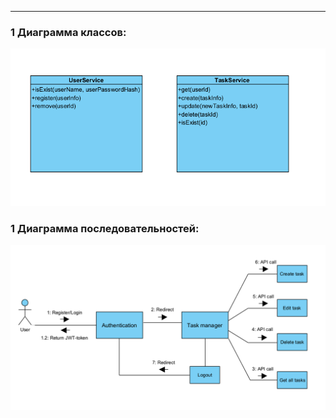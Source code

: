 
---

### 1 Диаграмма классов:

![classes](./classes/UML-classes.png)

### 1 Диаграмма последовательностей:

![steps](./steps/UML-steps.png)

